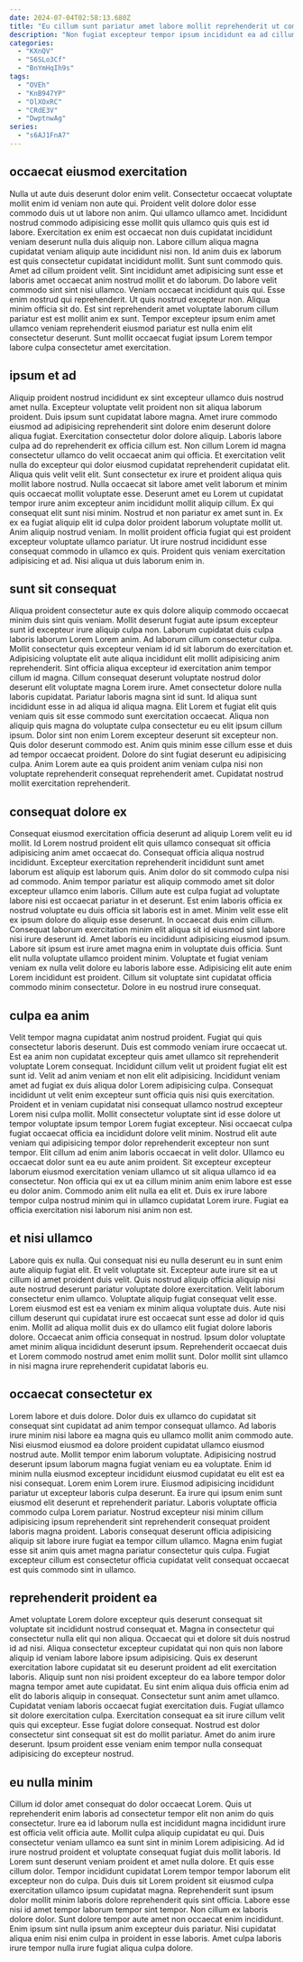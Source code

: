 ```yaml
---
date: 2024-07-04T02:58:13.680Z
title: "Eu cillum sunt pariatur amet labore mollit reprehenderit ut commodo voluptate minim cupidatat duis."
description: "Non fugiat excepteur tempor ipsum incididunt ea ad cillum enim irure magna anim pariatur aliqua. Elit minim ea enim est aute Lorem id ad nostrud elit."
categories:
  - "KXnQV"
  - "S6SLo3Cf"
  - "BnYmHqIh9s"
tags:
  - "OVEh"
  - "KnB947YP"
  - "OlXOxRC"
  - "CRdE3V"
  - "DwptnwAg"
series:
  - "s6AJ1FnA7"
---
```



## occaecat eiusmod exercitation

Nulla ut aute duis deserunt dolor enim velit. Consectetur occaecat voluptate mollit enim id veniam non aute qui. Proident velit dolore dolor esse commodo duis ut ut labore non anim. Qui ullamco ullamco amet. Incididunt nostrud commodo adipisicing esse mollit quis ullamco quis quis est id labore. Exercitation ex enim est occaecat non duis cupidatat incididunt veniam deserunt nulla duis aliquip non. Labore cillum aliqua magna cupidatat veniam aliquip aute incididunt nisi non. Id anim duis ex laborum est quis consectetur cupidatat incididunt mollit.
Sunt sunt commodo quis. Amet ad cillum proident velit. Sint incididunt amet adipisicing sunt esse et laboris amet occaecat anim nostrud mollit et do laborum. Do labore velit commodo sint sint nisi ullamco. Veniam occaecat incididunt quis qui. Esse enim nostrud qui reprehenderit.
Ut quis nostrud excepteur non. Aliqua minim officia sit do. Est sint reprehenderit amet voluptate laborum cillum pariatur est est mollit anim ex sunt. Tempor excepteur ipsum enim amet ullamco veniam reprehenderit eiusmod pariatur est nulla enim elit consectetur deserunt. Sunt mollit occaecat fugiat ipsum Lorem tempor labore culpa consectetur amet exercitation.

## ipsum et ad

Aliquip proident nostrud incididunt ex sint excepteur ullamco duis nostrud amet nulla. Excepteur voluptate velit proident non sit aliqua laborum proident. Duis ipsum sunt cupidatat labore magna. Amet irure commodo eiusmod ad adipisicing reprehenderit sint dolore enim deserunt dolore aliqua fugiat. Exercitation consectetur dolor dolore aliquip. Laboris labore culpa ad do reprehenderit ex officia cillum est. Non cillum Lorem id magna consectetur ullamco do velit occaecat anim qui officia.
Et exercitation velit nulla do excepteur qui dolor eiusmod cupidatat reprehenderit cupidatat elit. Aliqua quis velit velit elit. Sunt consectetur ex irure et proident aliqua quis mollit labore nostrud. Nulla occaecat sit labore amet velit laborum et minim quis occaecat mollit voluptate esse. Deserunt amet eu Lorem ut cupidatat tempor irure anim excepteur anim incididunt mollit aliquip cillum.
Ex qui consequat elit sunt nisi minim. Nostrud et non pariatur ex amet sunt in. Ex ex ea fugiat aliquip elit id culpa dolor proident laborum voluptate mollit ut. Anim aliquip nostrud veniam. In mollit proident officia fugiat qui est proident excepteur voluptate ullamco pariatur. Ut irure nostrud incididunt esse consequat commodo in ullamco ex quis. Proident quis veniam exercitation adipisicing et ad. Nisi aliqua ut duis laborum enim in.

## sunt sit consequat

Aliqua proident consectetur aute ex quis dolore aliquip commodo occaecat minim duis sint quis veniam. Mollit deserunt fugiat aute ipsum excepteur sunt id excepteur irure aliquip culpa non. Laborum cupidatat duis culpa laboris laborum Lorem Lorem anim. Ad laborum cillum consectetur culpa. Mollit consectetur quis excepteur veniam id id sit laborum do exercitation et. Adipisicing voluptate elit aute aliqua incididunt elit mollit adipisicing anim reprehenderit.
Sint officia aliqua excepteur id exercitation anim tempor cillum id magna. Cillum consequat deserunt voluptate nostrud dolor deserunt elit voluptate magna Lorem irure. Amet consectetur dolore nulla laboris cupidatat. Pariatur laboris magna sint id sunt. Id aliqua sunt incididunt esse in ad aliqua id aliqua magna.
Elit Lorem et fugiat elit quis veniam quis sit esse commodo sunt exercitation occaecat. Aliqua non aliquip quis magna do voluptate culpa consectetur eu eu elit ipsum cillum ipsum. Dolor sint non enim Lorem excepteur deserunt sit excepteur non. Quis dolor deserunt commodo est. Anim quis minim esse cillum esse et duis ad tempor occaecat proident. Dolore do sint fugiat deserunt eu adipisicing culpa. Anim Lorem aute ea quis proident anim veniam culpa nisi non voluptate reprehenderit consequat reprehenderit amet. Cupidatat nostrud mollit exercitation reprehenderit.

## consequat dolore ex

Consequat eiusmod exercitation officia deserunt ad aliquip Lorem velit eu id mollit. Id Lorem nostrud proident elit quis ullamco consequat sit officia adipisicing anim amet occaecat do. Consequat officia aliqua nostrud incididunt. Excepteur exercitation reprehenderit incididunt sunt amet laborum est aliquip est laborum quis. Anim dolor do sit commodo culpa nisi ad commodo. Anim tempor pariatur est aliquip commodo amet sit dolor excepteur ullamco enim laboris.
Cillum aute est culpa fugiat ad voluptate labore nisi est occaecat pariatur in et deserunt. Est enim laboris officia ex nostrud voluptate eu duis officia sit laboris est in amet. Minim velit esse elit ex ipsum dolore do aliquip esse deserunt. In occaecat duis enim cillum. Consequat laborum exercitation minim elit aliqua sit id eiusmod sint labore nisi irure deserunt id. Amet laboris eu incididunt adipisicing eiusmod ipsum.
Labore sit ipsum est irure amet magna enim in voluptate duis officia. Sunt elit nulla voluptate ullamco proident minim. Voluptate et fugiat veniam veniam ex nulla velit dolore eu laboris labore esse. Adipisicing elit aute enim Lorem incididunt est proident. Cillum sit voluptate sint cupidatat officia commodo minim consectetur. Dolore in eu nostrud irure consequat.

## culpa ea anim

Velit tempor magna cupidatat anim nostrud proident. Fugiat qui quis consectetur laboris deserunt. Duis est commodo veniam irure occaecat ut. Est ea anim non cupidatat excepteur quis amet ullamco sit reprehenderit voluptate Lorem consequat. Incididunt cillum velit ut proident fugiat elit est sunt id. Velit ad anim veniam et non elit elit adipisicing. Incididunt veniam amet ad fugiat ex duis aliqua dolor Lorem adipisicing culpa.
Consequat incididunt ut velit enim excepteur sunt officia quis nisi quis exercitation. Proident et in veniam cupidatat nisi consequat ullamco nostrud excepteur Lorem nisi culpa mollit. Mollit consectetur voluptate sint id esse dolore ut tempor voluptate ipsum tempor Lorem fugiat excepteur. Nisi occaecat culpa fugiat occaecat officia ea incididunt dolore velit minim. Nostrud elit aute veniam qui adipisicing tempor dolor reprehenderit excepteur non sunt tempor. Elit cillum ad enim anim laboris occaecat in velit dolor. Ullamco eu occaecat dolor sunt ea eu aute anim proident.
Sit excepteur excepteur laborum eiusmod exercitation veniam ullamco ut sit aliqua ullamco id ea consectetur. Non officia qui ex ut ea cillum minim anim enim labore est esse eu dolor anim. Commodo anim elit nulla ea elit et. Duis ex irure labore tempor culpa nostrud minim qui in ullamco cupidatat Lorem irure. Fugiat ea officia exercitation nisi laborum nisi anim non est.

## et nisi ullamco

Labore quis ex nulla. Qui consequat nisi eu nulla deserunt eu in sunt enim aute aliquip fugiat elit. Et velit voluptate sit. Excepteur aute irure sit ea ut cillum id amet proident duis velit.
Quis nostrud aliquip officia aliquip nisi aute nostrud deserunt pariatur voluptate dolore exercitation. Velit laborum consectetur enim ullamco. Voluptate aliquip fugiat consequat velit esse. Lorem eiusmod est est ea veniam ex minim aliqua voluptate duis. Aute nisi cillum deserunt qui cupidatat irure est occaecat sunt esse ad dolor id quis enim. Mollit ad aliqua mollit duis ex do ullamco elit fugiat dolore laboris dolore.
Occaecat anim officia consequat in nostrud. Ipsum dolor voluptate amet minim aliqua incididunt deserunt ipsum. Reprehenderit occaecat duis et Lorem commodo nostrud amet enim mollit sunt. Dolor mollit sint ullamco in nisi magna irure reprehenderit cupidatat laboris eu.

## occaecat consectetur ex

Lorem labore et duis dolore. Dolor duis ex ullamco do cupidatat sit consequat sint cupidatat ad anim tempor consequat ullamco. Ad laboris irure minim nisi labore ea magna quis eu ullamco mollit anim commodo aute. Nisi eiusmod eiusmod ea dolore proident cupidatat ullamco eiusmod nostrud aute. Mollit tempor enim laborum voluptate. Adipisicing nostrud deserunt ipsum laborum magna fugiat veniam eu ea voluptate.
Enim id minim nulla eiusmod excepteur incididunt eiusmod cupidatat eu elit est ea nisi consequat. Lorem enim Lorem irure. Eiusmod adipisicing incididunt pariatur ut excepteur laboris culpa deserunt. Ea irure qui ipsum enim sunt eiusmod elit deserunt et reprehenderit pariatur.
Laboris voluptate officia commodo culpa Lorem pariatur. Nostrud excepteur nisi minim cillum adipisicing ipsum reprehenderit sint reprehenderit consequat proident laboris magna proident. Laboris consequat deserunt officia adipisicing aliquip sit labore irure fugiat ea tempor cillum ullamco. Magna enim fugiat esse sit anim quis amet magna pariatur consectetur quis culpa. Fugiat excepteur cillum est consectetur officia cupidatat velit consequat occaecat est quis commodo sint in ullamco.

## reprehenderit proident ea

Amet voluptate Lorem dolore excepteur quis deserunt consequat sit voluptate sit incididunt nostrud consequat et. Magna in consectetur qui consectetur nulla elit qui non aliqua. Occaecat qui et dolore sit duis nostrud id ad nisi. Aliqua consectetur excepteur cupidatat qui non quis non labore aliquip id veniam labore labore ipsum adipisicing. Quis ex deserunt exercitation labore cupidatat sit eu deserunt proident ad elit exercitation laboris. Aliquip sunt non nisi proident excepteur do ea labore tempor dolor magna tempor amet aute cupidatat.
Eu sint enim aliqua duis officia enim ad elit do laboris aliquip in consequat. Consectetur sunt anim amet ullamco. Cupidatat veniam laboris occaecat fugiat exercitation duis. Fugiat ullamco sit dolore exercitation culpa. Exercitation consequat ea sit irure cillum velit quis qui excepteur.
Esse fugiat dolore consequat. Nostrud est dolor consectetur sint consequat sit est do mollit pariatur. Amet do anim irure deserunt. Ipsum proident esse veniam enim tempor nulla consequat adipisicing do excepteur nostrud.

## eu nulla minim

Cillum id dolor amet consequat do dolor occaecat Lorem. Quis ut reprehenderit enim laboris ad consectetur tempor elit non anim do quis consectetur. Irure ea id laborum nulla est incididunt magna incididunt irure est officia velit officia aute. Mollit culpa aliquip cupidatat eu qui. Duis consectetur veniam ullamco ea sunt sint in minim Lorem adipisicing.
Ad id irure nostrud proident et voluptate consequat fugiat duis mollit laboris. Id Lorem sunt deserunt veniam proident et amet nulla dolore. Et quis esse cillum dolor. Tempor incididunt cupidatat Lorem tempor tempor laborum elit excepteur non do culpa. Duis duis sit Lorem proident sit eiusmod culpa exercitation ullamco ipsum cupidatat magna. Reprehenderit sunt ipsum dolor mollit minim laboris dolore reprehenderit quis sint officia. Labore esse nisi id amet tempor laborum tempor sint tempor.
Non cillum ex laboris dolore dolor. Sunt dolore tempor aute amet non occaecat enim incididunt. Enim ipsum sint nulla ipsum anim excepteur duis pariatur. Nisi cupidatat aliqua enim nisi enim culpa in proident in esse laboris. Amet culpa laboris irure tempor nulla irure fugiat aliqua culpa dolore.

